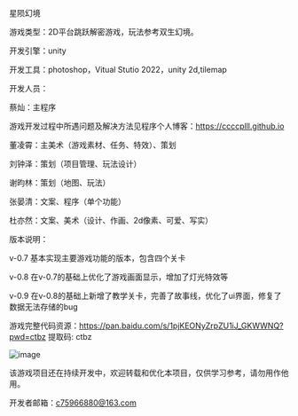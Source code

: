 星陨幻境

游戏类型：2D平台跳跃解密游戏，玩法参考双生幻境。

开发引擎：unity

开发工具：photoshop，Vitual Stutio 2022，unity 2d,tilemap

开发人员：

蔡灿：主程序​  

游戏开发过程中所遇问题及解决方法见程序个人博客：https://ccccplll.github.io

董凌霄：主美术（游戏素材、任务、特效）、策划

刘钟泽：策划（项目管理、玩法设计）

谢昀林：策划（地图、玩法）

张晏清：文案、程序（单个功能）​

杜亦然：文案、美术（设计、作画、2d像素、可爱、写实）​

版本说明：

v-0.7 基本实现主要游戏功能的版本，包含四个关卡

v-0.8 在v-0.7的基础上优化了游戏画面显示，增加了灯光特效等

v-0.9 在v-0.8的基础上新增了教学关卡，完善了故事线，优化了ui界面，修复了数据无法存储的bug

游戏完整代码资源：https://pan.baidu.com/s/1pjKEONyZrpZU1iJ_GKWWNQ?pwd=ctbz 提取码: ctbz 

![image](https://github.com/user-attachments/assets/924af3b2-c0d5-4f35-b9da-ed91d44c11ab)


该游戏项目还在持续开发中，欢迎转载和优化本项目，仅供学习参考，请勿用作他用。

开发者邮箱：c75966880@163.com
